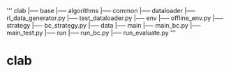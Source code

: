 '''
clab
|── base
    |── algorithms
    |── common
    |── dataloader
        |── rl_data_generator.py
        |── test_dataloader.py
    |── env
        |── offline_env.py
    |── strategy
        |── bc_strategy.py
|── data
|── main
    |── main_bc.py
    |── main_test.py
|── run
    |── run_bc.py
    |── run_evaluate.py
'''
# clab
